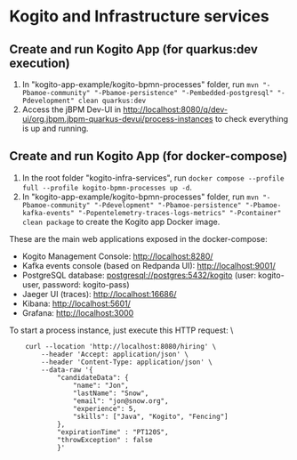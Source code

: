 # Kogito and Infrastructure services

## Create and run Kogito App (for quarkus:dev execution)
1. In "kogito-app-example/kogito-bpmn-processes" folder, run `mvn "-Pbamoe-community" "-Pbamoe-persistence" "-Pembedded-postgresql" "-Pdevelopment" clean quarkus:dev`
2. Access the jBPM Dev-UI in [http://localhost:8080/q/dev-ui/org.jbpm.jbpm-quarkus-devui/process-instances]() to check everything is up and running.

## Create and run Kogito App (for docker-compose)
1. In the root folder "kogito-infra-services", run `docker compose --profile full --profile kogito-bpmn-processes up -d`.
2. In "kogito-app-example/kogito-bpmn-processes" folder, run `mvn "-Pbamoe-community" "-Pdevelopment" "-Pbamoe-persistence" "-Pbamoe-kafka-events" "-Popentelemetry-traces-logs-metrics" "-Pcontainer" clean package` to create the Kogito app Docker image.

These are the main web applications exposed in the docker-compose:
- Kogito Management Console: [http://localhost:8280/]()
- Kafka events console (based on Redpanda UI): [http://localhost:9001/]()
- PostgreSQL database: [postgresql://postgres:5432/kogito]() (user: kogito-user, password: kogito-pass)
- Jaeger UI (traces): [http://localhost:16686/]()
- Kibana: [http://localhost:5601/]()
- Grafana: [http://localhost:3000]()

To start a process instance, just execute this HTTP request: \
```
    curl --location 'http://localhost:8080/hiring' \
        --header 'Accept: application/json' \
        --header 'Content-Type: application/json' \
        --data-raw '{
            "candidateData": {
                "name": "Jon",
                "lastName": "Snow",
                "email": "jon@snow.org",
                "experience": 5,
                "skills": ["Java", "Kogito", "Fencing"]
            },
            "expirationTime" : "PT120S",
            "throwException" : false
            }'
```